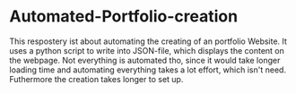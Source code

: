 # Automated-Portfolio-creation
 This respostery ist about automating the creating of an portfolio Website. It uses a python script to write into JSON-file, which displays the content on the webpage. 
 Not everything is automated tho, since it would take longer loading time and automating everything takes a lot effort, which isn't need. Futhermore the creation takes longer to set up. 
